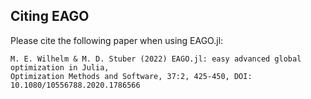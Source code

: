 
## Citing EAGO

Please cite the following paper when using EAGO.jl:

```
M. E. Wilhelm & M. D. Stuber (2022) EAGO.jl: easy advanced global optimization in Julia,
Optimization Methods and Software, 37:2, 425-450, DOI: 10.1080/10556788.2020.1786566
```
